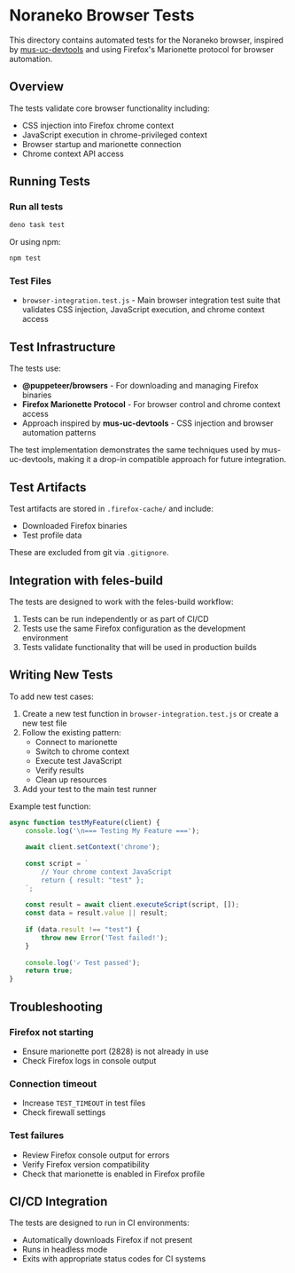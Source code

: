# Noraneko Browser Tests

This directory contains automated tests for the Noraneko browser, inspired by [mus-uc-devtools](https://github.com/f3liz-dev/mus-uc-devtools) and using Firefox's Marionette protocol for browser automation.

## Overview

The tests validate core browser functionality including:
- CSS injection into Firefox chrome context
- JavaScript execution in chrome-privileged context
- Browser startup and marionette connection
- Chrome context API access

## Running Tests

### Run all tests
```bash
deno task test
```

Or using npm:
```bash
npm test
```

### Test Files

- `browser-integration.test.js` - Main browser integration test suite that validates CSS injection, JavaScript execution, and chrome context access

## Test Infrastructure

The tests use:
- **@puppeteer/browsers** - For downloading and managing Firefox binaries
- **Firefox Marionette Protocol** - For browser control and chrome context access
- Approach inspired by **mus-uc-devtools** - CSS injection and browser automation patterns

The test implementation demonstrates the same techniques used by mus-uc-devtools, making it a drop-in compatible approach for future integration.

## Test Artifacts

Test artifacts are stored in `.firefox-cache/` and include:
- Downloaded Firefox binaries
- Test profile data

These are excluded from git via `.gitignore`.

## Integration with feles-build

The tests are designed to work with the feles-build workflow:
1. Tests can be run independently or as part of CI/CD
2. Tests use the same Firefox configuration as the development environment
3. Tests validate functionality that will be used in production builds

## Writing New Tests

To add new test cases:

1. Create a new test function in `browser-integration.test.js` or create a new test file
2. Follow the existing pattern:
   - Connect to marionette
   - Switch to chrome context
   - Execute test JavaScript
   - Verify results
   - Clean up resources
3. Add your test to the main test runner

Example test function:
```javascript
async function testMyFeature(client) {
    console.log('\n=== Testing My Feature ===');
    
    await client.setContext('chrome');
    
    const script = `
        // Your chrome context JavaScript
        return { result: "test" };
    `;
    
    const result = await client.executeScript(script, []);
    const data = result.value || result;
    
    if (data.result !== "test") {
        throw new Error('Test failed!');
    }
    
    console.log('✓ Test passed');
    return true;
}
```

## Troubleshooting

### Firefox not starting
- Ensure marionette port (2828) is not already in use
- Check Firefox logs in console output

### Connection timeout
- Increase `TEST_TIMEOUT` in test files
- Check firewall settings

### Test failures
- Review Firefox console output for errors
- Verify Firefox version compatibility
- Check that marionette is enabled in Firefox profile

## CI/CD Integration

The tests are designed to run in CI environments:
- Automatically downloads Firefox if not present
- Runs in headless mode
- Exits with appropriate status codes for CI systems
